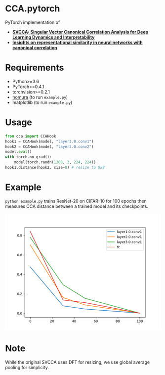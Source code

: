 # CCA.pytorch

PyTorch implementation of 
* [**﻿SVCCA: Singular Vector Canonical Correlation Analysis for Deep Learning Dynamics and Interpretability**](https://arxiv.org/abs/1706.05806) 
* [**﻿Insights on representational similarity in neural networks with canonical correlation**](https://arxiv.org/abs/1806.05759)

# Requirements

* Python>=3.6
* PyTorch>=0.4.1
* torchvision>=0.2.1
* [homura](ttps://github.com/moskomule/homura) (to run `example.py`)
* matplotlib (to run `example.py`)

# Usage

```python
from cca import CCAHook
hook1 = CCAHook(model, "layer3.0.conv1")
hook2 = CCAHook(model, "layer3.0.conv2")
model.eval()
with torch.no_grad():
    model(torch.randn(1200, 3, 224, 224))
hook1.distance(hook2, size=8) # resize to 8x8
```

# Example

`python example.py` trains ResNet-20 on CIFAR-10 for 100 epochs then measures CCA distance between a trained model and its checkpoints.

![](graph.png)

# Note

While the original SVCCA uses DFT for resizing, we use global average pooling for simplicity.